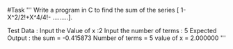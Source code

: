 #Task
'''
Write a program in C to find the sum of the series [ 1-X^2/2!+X^4/4!- .........].

Test Data :
Input the Value of x :2
Input the number of terms : 5
Expected Output :
the sum = -0.415873
Number of terms = 5
value of x = 2.000000
'''

